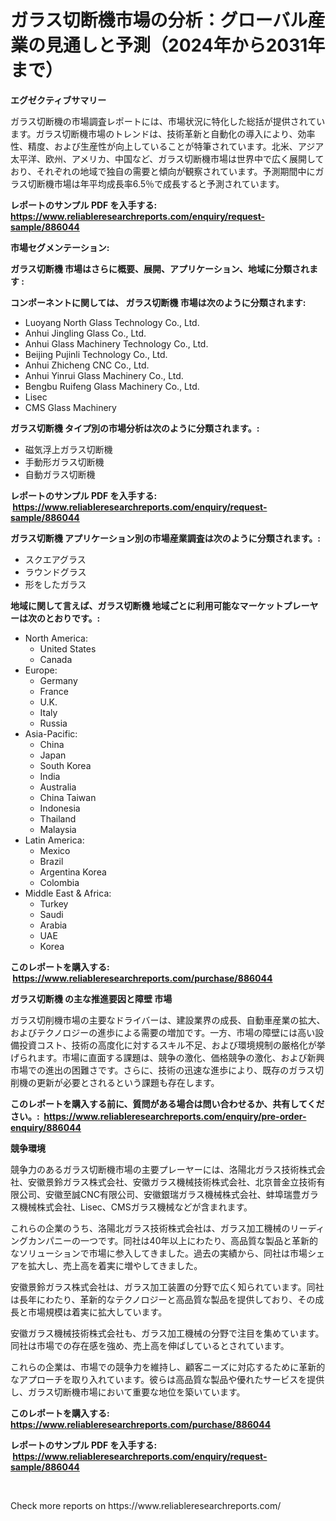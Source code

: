 <p><h1>ガラス切断機市場の分析：グローバル産業の見通しと予測（2024年から2031年まで）</h1></p><p><strong>エグゼクティブサマリー</strong></p>
<p><p>ガラス切断機の市場調査レポートには、市場状況に特化した総括が提供されています。ガラス切断機市場のトレンドは、技術革新と自動化の導入により、効率性、精度、および生産性が向上していることが特筆されています。北米、アジア太平洋、欧州、アメリカ、中国など、ガラス切断機市場は世界中で広く展開しており、それぞれの地域で独自の需要と傾向が観察されています。予測期間中にガラス切断機市場は年平均成長率6.5％で成長すると予測されています。</p></p>
<p><strong>レポートのサンプル PDF を入手する: <a href="https://www.reliableresearchreports.com/enquiry/request-sample/886044">https://www.reliableresearchreports.com/enquiry/request-sample/886044</a></strong></p>
<p><strong>市場セグメンテーション:</strong></p>
<p><strong> ガラス切断機 市場はさらに概要、展開、アプリケーション、地域に分類されます :</strong></p>
<p><strong>コンポーネントに関しては、 ガラス切断機 市場は次のように分類されます: &nbsp;</strong></p>
<p><ul><li>Luoyang North Glass Technology Co., Ltd.</li><li>Anhui Jingling Glass Co., Ltd.</li><li>Anhui Glass Machinery Technology Co., Ltd.</li><li>Beijing Pujinli Technology Co., Ltd.</li><li>Anhui Zhicheng CNC Co., Ltd.</li><li>Anhui Yinrui Glass Machinery Co., Ltd.</li><li>Bengbu Ruifeng Glass Machinery Co., Ltd.</li><li>Lisec</li><li>CMS Glass Machinery</li></ul></p>
<p><strong> ガラス切断機 タイプ別の市場分析は次のように分類されます。:</strong></p>
<p><ul><li>磁気浮上ガラス切断機</li><li>手動形ガラス切断機</li><li>自動ガラス切断機</li></ul></p>
<p><strong>レポートのサンプル PDF を入手する: &nbsp;<a href="https://www.reliableresearchreports.com/enquiry/request-sample/886044">https://www.reliableresearchreports.com/enquiry/request-sample/886044</a></strong></p>
<p><strong> ガラス切断機 アプリケーション別の市場産業調査は次のように分類されます。:</strong></p>
<p><ul><li>スクエアグラス</li><li>ラウンドグラス</li><li>形をしたガラス</li></ul></p>
<p><strong>地域に関して言えば、ガラス切断機 地域ごとに利用可能なマーケットプレーヤーは次のとおりです。:</strong></p>
<p><ul>
    <li>
        North America:
        <ul>
            <li>United States</li>
            <li>Canada</li>
        </ul>
    </li>
    <li>
        Europe:
        <ul>
            <li>Germany</li>
            <li>France</li>
            <li>U.K.</li>
            <li>Italy</li>
            <li>Russia</li>
        </ul>
    </li>
    <li>
        Asia-Pacific:
        <ul>
            <li>China</li>
            <li>Japan</li>
            <li>South Korea</li>
            <li>India</li>
            <li>Australia</li>
            <li>China Taiwan</li>
            <li>Indonesia</li>
            <li>Thailand</li>
            <li>Malaysia</li>
        </ul>
    </li>
    <li>
        Latin America:
        <ul>
            <li>Mexico</li>
            <li>Brazil</li>
            <li>Argentina Korea</li>
            <li>Colombia</li>
        </ul>
    </li>
    <li>
        Middle East & Africa:
        <ul>
            <li>Turkey</li>
            <li>Saudi</li>
            <li>Arabia</li>
            <li>UAE</li>
            <li>Korea</li>
        </ul>
    </li>
    </ul></p>
<p><strong>このレポートを購入する: &nbsp;<a href="https://www.reliableresearchreports.com/purchase/886044">https://www.reliableresearchreports.com/purchase/886044</a></strong></p>
<p><strong>ガラス切断機 の主な推進要因と障壁 市場</strong></p>
<p><p>ガラス切削機市場の主要なドライバーは、建設業界の成長、自動車産業の拡大、およびテクノロジーの進歩による需要の増加です。一方、市場の障壁には高い設備投資コスト、技術の高度化に対するスキル不足、および環境規制の厳格化が挙げられます。市場に直面する課題は、競争の激化、価格競争の激化、および新興市場での進出の困難さです。さらに、技術の迅速な進歩により、既存のガラス切削機の更新が必要とされるという課題も存在します。</p></p>
<p><strong>このレポートを購入する前に、質問がある場合は問い合わせるか、共有してください。:&nbsp; <a href="https://www.reliableresearchreports.com/enquiry/pre-order-enquiry/886044">https://www.reliableresearchreports.com/enquiry/pre-order-enquiry/886044</a></strong></p>
<p><strong>競争環境</strong></p>
<p><p>競争力のあるガラス切断機市場の主要プレーヤーには、洛陽北ガラス技術株式会社、安徽景鈴ガラス株式会社、安徽ガラス機械技術株式会社、北京普金立技術有限公司、安徽至誠CNC有限公司、安徽銀瑞ガラス機械株式会社、蚌埠瑞豊ガラス機械株式会社、Lisec、CMSガラス機械などが含まれます。</p><p>これらの企業のうち、洛陽北ガラス技術株式会社は、ガラス加工機械のリーディングカンパニーの一つです。同社は40年以上にわたり、高品質な製品と革新的なソリューションで市場に参入してきました。過去の実績から、同社は市場シェアを拡大し、売上高を着実に増やしてきました。</p><p>安徽景鈴ガラス株式会社は、ガラス加工装置の分野で広く知られています。同社は長年にわたり、革新的なテクノロジーと高品質な製品を提供しており、その成長と市場規模は着実に拡大しています。</p><p>安徽ガラス機械技術株式会社も、ガラス加工機械の分野で注目を集めています。同社は市場での存在感を強め、売上高を伸ばしているとされています。</p><p>これらの企業は、市場での競争力を維持し、顧客ニーズに対応するために革新的なアプローチを取り入れています。彼らは高品質な製品や優れたサービスを提供し、ガラス切断機市場において重要な地位を築いています。</p></p>
<p><strong>このレポートを購入する: &nbsp; <a href="https://www.reliableresearchreports.com/purchase/886044">https://www.reliableresearchreports.com/purchase/886044</a></strong></p>
<p><strong>レポートのサンプル PDF を入手する: &nbsp;<a href="https://www.reliableresearchreports.com/enquiry/request-sample/886044">https://www.reliableresearchreports.com/enquiry/request-sample/886044</a></strong><strong></strong></p>
<p>&nbsp;</p>
<p>Check more reports on https://www.reliableresearchreports.com/</p>